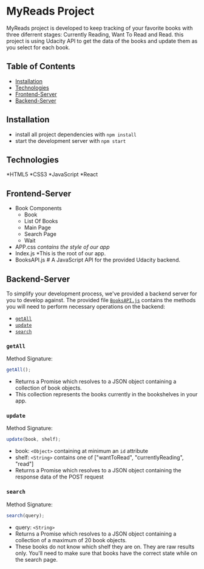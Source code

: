 # MyReads Project

MyReads project is developed to keep tracking of your favorite books with three diferrent stages: Currently Reading, Want To Read and Read.
this project is using Udacity API to get the data of the books and update them as you select for each book.

## Table of Contents

- [Installation](#Installation)
- [Technologies](#Technologies)
- [Frontend-Server](#Frontend-Server)
- [Backend-Server](#Backend-Server)

## Installation

- install all project dependencies with `npm install`
- start the development server with `npm start`

## Technologies

*HTML5
*CSS3
*JavaScript
*React

## Frontend-Server

- Book Components
  - Book
  - List Of Books
  - Main Page
  - Search Page
  - Wait
- APP.css _contains the style of our app_
- Index.js \*This is the root of our app.
- BooksAPI.js # A JavaScript API for the provided Udacity backend.

## Backend-Server

To simplify your development process, we've provided a backend server for you to develop against. The provided file [`BooksAPI.js`](src/BooksAPI.js) contains the methods you will need to perform necessary operations on the backend:

- [`getAll`](#getall)
- [`update`](#update)
- [`search`](#search)

### `getAll`

Method Signature:

```js
getAll();
```

- Returns a Promise which resolves to a JSON object containing a collection of book objects.
- This collection represents the books currently in the bookshelves in your app.

### `update`

Method Signature:

```js
update(book, shelf);
```

- book: `<Object>` containing at minimum an `id` attribute
- shelf: `<String>` contains one of ["wantToRead", "currentlyReading", "read"]
- Returns a Promise which resolves to a JSON object containing the response data of the POST request

### `search`

Method Signature:

```js
search(query);
```

- query: `<String>`
- Returns a Promise which resolves to a JSON object containing a collection of a maximum of 20 book objects.
- These books do not know which shelf they are on. They are raw results only. You'll need to make sure that books have the correct state while on the search page.
